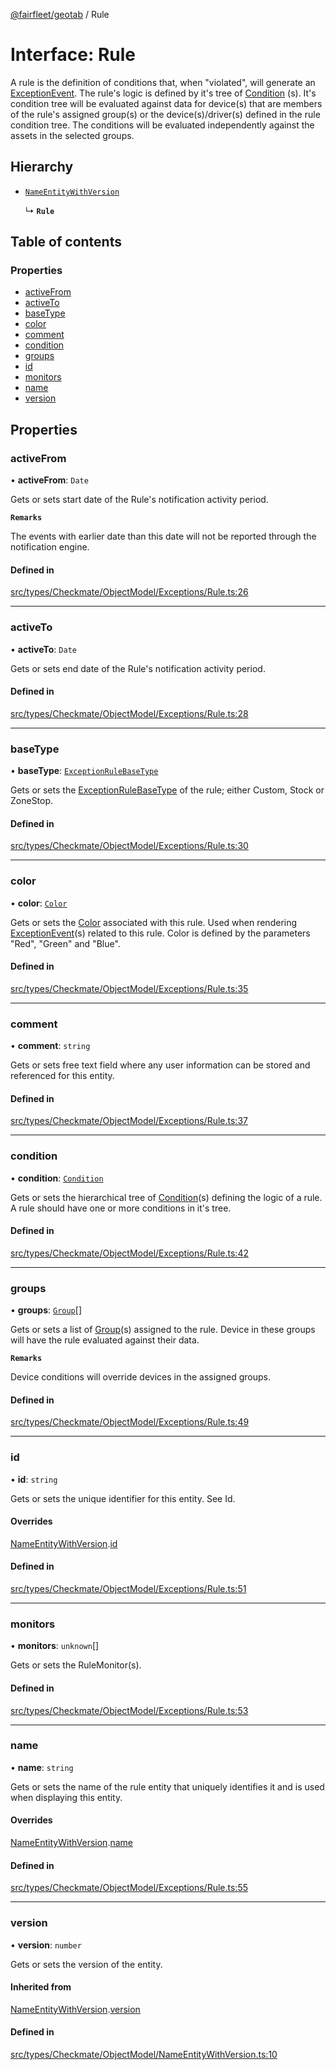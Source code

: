 [@fairfleet/geotab](../README.md) / Rule

# Interface: Rule

A rule is the definition of conditions that, when "violated", will generate an
 [ExceptionEvent](ExceptionEvent.md).
 The rule's logic is defined by it's tree of [Condition](Condition.md)
 (s).
 It's condition tree will be evaluated against data for device(s) that are members of the rule's assigned group(s) or the
 device(s)/driver(s) defined in the rule condition tree.
 The conditions will be evaluated independently against the assets in the selected groups.

## Hierarchy

- [`NameEntityWithVersion`](NameEntityWithVersion.md)

  ↳ **`Rule`**

## Table of contents

### Properties

- [activeFrom](Rule.md#activefrom)
- [activeTo](Rule.md#activeto)
- [baseType](Rule.md#basetype)
- [color](Rule.md#color)
- [comment](Rule.md#comment)
- [condition](Rule.md#condition)
- [groups](Rule.md#groups)
- [id](Rule.md#id)
- [monitors](Rule.md#monitors)
- [name](Rule.md#name)
- [version](Rule.md#version)

## Properties

### activeFrom

• **activeFrom**: `Date`

Gets or sets start date of the Rule's notification activity period.

**`Remarks`**

The events with earlier date than this date will not be reported through the notification engine.

#### Defined in

[src/types/Checkmate/ObjectModel/Exceptions/Rule.ts:26](https://github.com/fairfleet/geotab/blob/d57d931/src/types/Checkmate/ObjectModel/Exceptions/Rule.ts#L26)

___

### activeTo

• **activeTo**: `Date`

Gets or sets end date of the Rule's notification activity period.

#### Defined in

[src/types/Checkmate/ObjectModel/Exceptions/Rule.ts:28](https://github.com/fairfleet/geotab/blob/d57d931/src/types/Checkmate/ObjectModel/Exceptions/Rule.ts#L28)

___

### baseType

• **baseType**: [`ExceptionRuleBaseType`](../README.md#exceptionrulebasetype)

Gets or sets the [ExceptionRuleBaseType](../README.md#exceptionrulebasetype) of the rule; either Custom, Stock or ZoneStop.

#### Defined in

[src/types/Checkmate/ObjectModel/Exceptions/Rule.ts:30](https://github.com/fairfleet/geotab/blob/d57d931/src/types/Checkmate/ObjectModel/Exceptions/Rule.ts#L30)

___

### color

• **color**: [`Color`](Color.md)

Gets or sets the [Color](Color.md) associated with this rule.
 Used when rendering [ExceptionEvent](ExceptionEvent.md)(s) related to this rule. Color is defined by the parameters "Red", "Green" and "Blue".

#### Defined in

[src/types/Checkmate/ObjectModel/Exceptions/Rule.ts:35](https://github.com/fairfleet/geotab/blob/d57d931/src/types/Checkmate/ObjectModel/Exceptions/Rule.ts#L35)

___

### comment

• **comment**: `string`

Gets or sets free text field where any user information can be stored and referenced for this entity.

#### Defined in

[src/types/Checkmate/ObjectModel/Exceptions/Rule.ts:37](https://github.com/fairfleet/geotab/blob/d57d931/src/types/Checkmate/ObjectModel/Exceptions/Rule.ts#L37)

___

### condition

• **condition**: [`Condition`](Condition.md)

Gets or sets the hierarchical tree of [Condition](Condition.md)(s) defining
 the logic of a rule. A rule should have one or more conditions in it's tree.

#### Defined in

[src/types/Checkmate/ObjectModel/Exceptions/Rule.ts:42](https://github.com/fairfleet/geotab/blob/d57d931/src/types/Checkmate/ObjectModel/Exceptions/Rule.ts#L42)

___

### groups

• **groups**: [`Group`](Group.md)[]

Gets or sets a list of [Group](Group.md)(s) assigned to the rule. Device in these groups
 will have the rule evaluated against their data.

**`Remarks`**

Device conditions will override devices in the assigned groups.

#### Defined in

[src/types/Checkmate/ObjectModel/Exceptions/Rule.ts:49](https://github.com/fairfleet/geotab/blob/d57d931/src/types/Checkmate/ObjectModel/Exceptions/Rule.ts#L49)

___

### id

• **id**: `string`

Gets or sets the unique identifier for this entity. See Id.

#### Overrides

[NameEntityWithVersion](NameEntityWithVersion.md).[id](NameEntityWithVersion.md#id)

#### Defined in

[src/types/Checkmate/ObjectModel/Exceptions/Rule.ts:51](https://github.com/fairfleet/geotab/blob/d57d931/src/types/Checkmate/ObjectModel/Exceptions/Rule.ts#L51)

___

### monitors

• **monitors**: `unknown`[]

Gets or sets the RuleMonitor(s).

#### Defined in

[src/types/Checkmate/ObjectModel/Exceptions/Rule.ts:53](https://github.com/fairfleet/geotab/blob/d57d931/src/types/Checkmate/ObjectModel/Exceptions/Rule.ts#L53)

___

### name

• **name**: `string`

Gets or sets the name of the rule entity that uniquely identifies it and is used when displaying this entity.

#### Overrides

[NameEntityWithVersion](NameEntityWithVersion.md).[name](NameEntityWithVersion.md#name)

#### Defined in

[src/types/Checkmate/ObjectModel/Exceptions/Rule.ts:55](https://github.com/fairfleet/geotab/blob/d57d931/src/types/Checkmate/ObjectModel/Exceptions/Rule.ts#L55)

___

### version

• **version**: `number`

Gets or sets the version of the entity.

#### Inherited from

[NameEntityWithVersion](NameEntityWithVersion.md).[version](NameEntityWithVersion.md#version)

#### Defined in

[src/types/Checkmate/ObjectModel/NameEntityWithVersion.ts:10](https://github.com/fairfleet/geotab/blob/d57d931/src/types/Checkmate/ObjectModel/NameEntityWithVersion.ts#L10)

